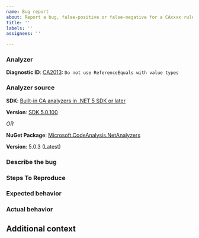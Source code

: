 ```yaml
---
name: Bug report
about: Report a bug, false-positive or false-negative for a CAxxxx rule. For IDExxxx, please open an issue in dotnet/roslyn repository.
title: ''
labels: ''
assignees: ''

---
```


### Analyzer

**Diagnostic ID**: [CA2013](https://docs.microsoft.com/dotnet/fundamentals/code-analysis/quality-rules/ca2013): `Do not use ReferenceEquals with value types`

### Analyzer source

**SDK**: [Built-in CA analyzers in .NET 5 SDK or later](https://docs.microsoft.com/dotnet/fundamentals/productivity/code-analysis)

**Version**: [SDK 5.0.100](https://dotnet.microsoft.com/download/dotnet/5.0)

<!--
Note: Updates to NuGet package are more frequent than SDK, which means the NuGet package has fixes that haven't yet made it into the SDK.
      Please check whether you can reproduce the bug you encountered in the latest NuGet package.
-->

_OR_

**NuGet Package**: [Microsoft.CodeAnalysis.NetAnalyzers](https://www.nuget.org/packages/Microsoft.CodeAnalysis.NetAnalyzers)

**Version**: 5.0.3 (Latest)

<!--
NOTE: `Microsoft.CodeAnalysis.FxCopAnalyzers` package has been deprecated in favor of 'Microsoft.CodeAnalysis.NetAnalyzers', that ships with the .NET SDK.
      Please refer to https://docs.microsoft.com/visualstudio/code-quality/migrate-from-fxcop-analyzers-to-net-analyzers to migrate to .NET analyzers.
-->

### Describe the bug

<!-- A clear and concise description of what the bug is. -->

### Steps To Reproduce

<!--
Provide the steps to reproduce the behavior:
1. Go to '...'
2. Click on '....'
3. Scroll down to '....'
4. See error
-->

### Expected behavior

### Actual behavior

## Additional context

<!-- Add any other context about the problem here. -->
